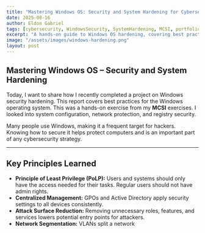 ```yaml
---
title: "Mastering Windows OS: Security and System Hardening for Cybersecurity"
date: 2025-08-16
author: Eldon Gabriel
tags: [cybersecurity, WindowsSecurity, SystemHardening, MCSI, portfolio]
excerpt: "A hands-on guide to Windows OS hardening, covering best practices for system configuration, network protection, and registry security."
image: "/assets/images/windows-hardening.png"
layout: post
---
```


## Mastering Windows OS – Security and System Hardening

Today, I want to share how I recently completed a project on Windows security hardening. This report covers best practices for the Windows operating system. This was a hands-on exercise from my **MCSI** exercises. I looked into system configuration, network protection, and registry security.  

Many people use Windows, making it a frequent target for hackers. Knowing how to secure it helps protect computers and is an important part of any cybersecurity strategy.

---

## Key Principles Learned

- **Principle of Least Privilege (PoLP):** Users and systems should only have the access needed for their tasks. Regular users should not have admin rights.  
- **Centralized Management:** GPOs and Active Directory apply security settings to all devices consistently.  
- **Attack Surface Reduction:** Removing unnecessary roles, features, and services lowers potential entry points for attackers.  
- **Network Segmentation:** VLANs split a network
